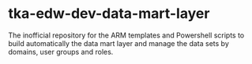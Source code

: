# tka-edw-dev-data-mart-layer
The inofficial repository for the ARM templates and Powershell scripts to build automatically the data mart layer and manage the data sets by domains, user groups and roles.
